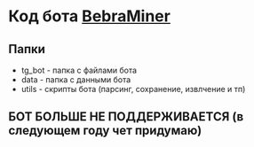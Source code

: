 # Код бота [BebraMiner](https://t.me/bebraminer_bot)

## Папки
- tg_bot - папка с файлами бота
- data - папка с данными бота
- utils - скрипты бота (парсинг, сохранение, извлчение и тп)

## БОТ БОЛЬШЕ НЕ ПОДДЕРЖИВАЕТСЯ (в следующем году чет придумаю)
